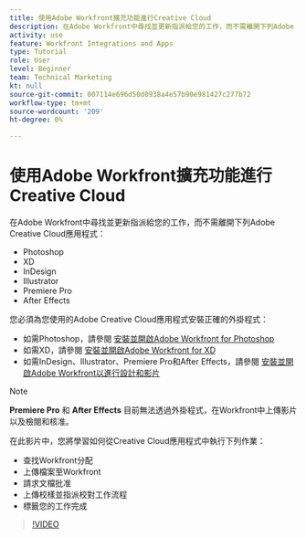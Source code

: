 ```yaml
---
title: 使用Adobe Workfront擴充功能進行Creative Cloud
description: 在Adobe Workfront中尋找並更新指派給您的工作，而不需離開下列Adobe Creative Cloud應用程式 — Photoshop、XD、InDesign、Illustrator、Premiere Pro和After Effects
activity: use
feature: Workfront Integrations and Apps
type: Tutorial
role: User
level: Beginner
team: Technical Marketing
kt: null
source-git-commit: 007114e696d50d0938a4e57b90e981427c277b72
workflow-type: tm+mt
source-wordcount: '209'
ht-degree: 0%

---
```


# 使用Adobe Workfront擴充功能進行Creative Cloud

在Adobe Workfront中尋找並更新指派給您的工作，而不需離開下列Adobe Creative Cloud應用程式：

* Photoshop
* XD
* InDesign
* Illustrator
* Premiere Pro
* After Effects

您必須為您使用的Adobe Creative Cloud應用程式安裝正確的外掛程式：

* 如需Photoshop，請參閱 [安裝並開啟Adobe Workfront for Photoshop](https://experienceleague.adobe.com/docs/workfront/using/adobe-workfront-integrations/workfront-for-creative-cloud/install-wf-cc/wf-cc-install-ps.html?)
* 如需XD，請參閱 [安裝並開啟Adobe Workfront for XD](https://experienceleague.adobe.com/docs/workfront/using/adobe-workfront-integrations/workfront-for-creative-cloud/install-wf-cc/wf-adobe-xd-install.html?)
* 如需InDesign、Illustrator、Premiere Pro和After Effects，請參閱 [安裝並開啟Adobe Workfront以進行設計和影片](https://experienceleague.adobe.com/docs/workfront/using/adobe-workfront-integrations/workfront-for-creative-cloud/install-wf-cc/wf-install-cc.html?)

>[!NOTE]
>
>**Premiere Pro** 和 **After Effects** 目前無法透過外掛程式，在Workfront中上傳影片以及檢閱和核准。


在此影片中，您將學習如何從Creative Cloud應用程式中執行下列作業：

* 查找Workfront分配
* 上傳檔案至Workfront
* 請求文檔批准
* 上傳校樣並指派校對工作流程
* 標籤您的工作完成

>[!VIDEO](https://video.tv.adobe.com/v/3415452/?quality=12)
